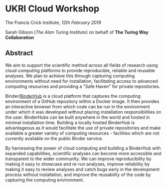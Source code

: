 # UKRI Cloud Workshop

The Francis Crick Institute, *12th February 2019*

Sarah Gibson (*The Alan Turing Institute*) on behalf of **The Turing Way Collaboration**

## Abstract

We aim to support the scientific method across all fields of research using cloud computing platforms to provide reproducible, reliable and reusable analyses. We plan to achieve this through capturing computing environments without need for installation, facilitating access to advanced computing resources and providing a "Safe Haven" for private repositories.

Binder/[BinderHub](https://binderhub.readthedocs.io/en/latest/index.html) is a cloud platform that captures the computing environment of a GitHub repository within a Docker image. It then provides an interactive browser from which code can be run in the environment under which it was developed without placing installation responsibilities on the user. BinderHubs can be built anywhere in the world and hosted in minimal installation time. Building a locally hosted BinderHub is advantageous as it would facilitate the use of private repositories and make available a greater variety of computing resources - facilities which are not currently available on the public Binder service.

By harnessing the power of cloud computing and building a BinderHub with expanded capabilities, scientific analyses can become more accessible and transparent to the wider community. We can improve reproducibility by making it easy to showcase and re-run analyses, improve reliability by making it easy to review analyses and catch bugs early in the development process without installation, and improve the reusability of the code by capturing the computing environment.
